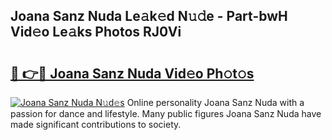 ## Joana Sanz Nuda Le𝚊k𝚎d N𝚞𝚍e - Part-bwH Vid𝚎o Le𝚊ks Photos RJ0Vi

# <h2><a href="http://fbb98d.evod.top/?m=Joana+Sanz+Nuda">🔗 👉🔴 Joana Sanz Nuda Vid𝚎o Ph𝚘t𝚘s</a></h2>

[![Joana Sanz Nuda N𝚞d𝚎s](https://i.imgur.com/8V9OHl7.gif)](http://fbb98d.evod.top/?m=Joana+Sanz+Nuda)
Online personality Joana Sanz Nuda with a passion for dance and lifestyle. Many public figures Joana Sanz Nuda have made significant contributions to society. 
